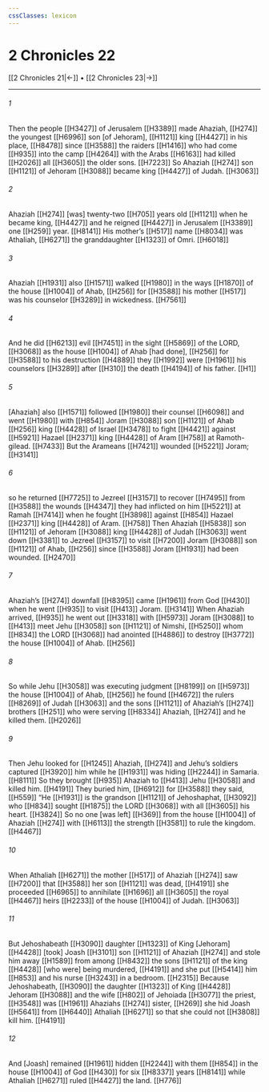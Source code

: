 ```yaml
---
cssClasses: lexicon
---
```


# 2 Chronicles 22

[[2 Chronicles 21|←]] • [[2 Chronicles 23|→]]

---

###### 1
Then the people [[H3427]] of Jerusalem [[H3389]] made Ahaziah, [[H274]] the youngest [[H6996]] son [of Jehoram], [[H1121]] king [[H4427]] in his place, [[H8478]] since [[H3588]] the raiders [[H1416]] who had come [[H935]] into the camp [[H4264]] with the Arabs [[H6163]] had killed [[H2026]] all [[H3605]] the older sons. [[H7223]] So Ahaziah [[H274]] son [[H1121]] of Jehoram [[H3088]] became king [[H4427]] of Judah. [[H3063]]

###### 2
Ahaziah [[H274]] [was] twenty-two [[H705]] years old [[H1121]] when he became king, [[H4427]] and he reigned [[H4427]] in Jerusalem [[H3389]] one [[H259]] year. [[H8141]] His mother’s [[H517]] name [[H8034]] was Athaliah, [[H6271]] the granddaughter [[H1323]] of Omri. [[H6018]]

###### 3
Ahaziah [[H1931]] also [[H1571]] walked [[H1980]] in the ways [[H1870]] of the house [[H1004]] of Ahab, [[H256]] for [[H3588]] his mother [[H517]] was his counselor [[H3289]] in wickedness. [[H7561]]

###### 4
And he did [[H6213]] evil [[H7451]] in the sight [[H5869]] of the LORD, [[H3068]] as the house [[H1004]] of Ahab [had done], [[H256]] for [[H3588]] to his  destruction [[H4889]] they [[H1992]] were [[H1961]] his  counselors [[H3289]] after [[H310]] the death [[H4194]] of his father. [[H1]]

###### 5
[Ahaziah] also [[H1571]] followed [[H1980]] their counsel [[H6098]] and went [[H1980]] with [[H854]] Joram [[H3088]] son [[H1121]] of Ahab [[H256]] king [[H4428]] of Israel [[H3478]] to fight [[H4421]] against [[H5921]] Hazael [[H2371]] king [[H4428]] of Aram [[H758]] at Ramoth-gilead. [[H7433]] But the Arameans [[H7421]] wounded [[H5221]] Joram; [[H3141]]

###### 6
so he returned [[H7725]] to Jezreel [[H3157]] to recover [[H7495]] from [[H3588]] the wounds [[H4347]] they had inflicted on him [[H5221]] at Ramah [[H7414]] when he fought [[H3898]] against [[H854]] Hazael [[H2371]] king [[H4428]] of Aram. [[H758]] Then Ahaziah [[H5838]] son [[H1121]] of Jehoram [[H3088]] king [[H4428]] of Judah [[H3063]] went down [[H3381]] to Jezreel [[H3157]] to visit [[H7200]] Joram [[H3088]] son [[H1121]] of Ahab, [[H256]] since [[H3588]] Joram [[H1931]] had been wounded. [[H2470]]

###### 7
Ahaziah’s [[H274]] downfall [[H8395]] came [[H1961]] from God [[H430]] when he went [[H935]] to visit [[H413]] Joram. [[H3141]] When Ahaziah arrived, [[H935]] he went out [[H3318]] with [[H5973]] Joram [[H3088]] to [[H413]] meet Jehu [[H3058]] son [[H1121]] of Nimshi, [[H5250]] whom [[H834]] the LORD [[H3068]] had anointed [[H4886]] to destroy [[H3772]] the house [[H1004]] of Ahab. [[H256]]

###### 8
So while Jehu [[H3058]] was executing judgment [[H8199]] on [[H5973]] the house [[H1004]] of Ahab, [[H256]] he found [[H4672]] the rulers [[H8269]] of Judah [[H3063]] and the sons [[H1121]] of Ahaziah’s [[H274]] brothers [[H251]] who were serving [[H8334]] Ahaziah, [[H274]] and he killed them. [[H2026]]

###### 9
Then Jehu looked for [[H1245]] Ahaziah, [[H274]] and Jehu’s soldiers captured [[H3920]] him while he [[H1931]] was hiding [[H2244]] in Samaria. [[H8111]] So they brought [[H935]] Ahaziah to [[H413]] Jehu [[H3058]] and killed him. [[H4191]] They buried him, [[H6912]] for [[H3588]] they said, [[H559]] “He [[H1931]] is the grandson [[H1121]] of Jehoshaphat, [[H3092]] who [[H834]] sought [[H1875]] the LORD [[H3068]] with all [[H3605]] his heart. [[H3824]] So no one [was left] [[H369]] from the house [[H1004]] of Ahaziah [[H274]] with [[H6113]] the strength [[H3581]] to rule the kingdom. [[H4467]]

###### 10
When Athaliah [[H6271]] the mother [[H517]] of Ahaziah [[H274]] saw [[H7200]] that [[H3588]] her son [[H1121]] was dead, [[H4191]] she proceeded [[H6965]] to annihilate [[H1696]] all [[H3605]] the royal [[H4467]] heirs [[H2233]] of the house [[H1004]] of Judah. [[H3063]]

###### 11
But Jehoshabeath [[H3090]] daughter [[H1323]] of King [Jehoram] [[H4428]] [took] Joash [[H3101]] son [[H1121]] of Ahaziah [[H274]] and stole him away [[H1589]] from among [[H8432]] the sons [[H1121]] of the king [[H4428]] [who were] being murdered, [[H4191]] and she put [[H5414]] him [[H853]] and his nurse [[H3243]] in a bedroom. [[H2315]] Because Jehoshabeath, [[H3090]] the daughter [[H1323]] of King [[H4428]] Jehoram [[H3088]] and the wife [[H802]] of Jehoiada [[H3077]] the priest, [[H3548]] was [[H1961]] Ahaziahs [[H274]] sister, [[H269]] she hid Joash [[H5641]] from [[H6440]] Athaliah [[H6271]] so that she could not [[H3808]] kill him. [[H4191]]

###### 12
And [Joash] remained [[H1961]] hidden [[H2244]] with them [[H854]] in the house [[H1004]] of God [[H430]] for six [[H8337]] years [[H8141]] while Athaliah [[H6271]] ruled [[H4427]] the land. [[H776]]

